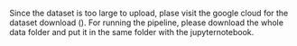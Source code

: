 Since the dataset is too large to upload, plase visit the google cloud for the dataset download ().
For running the pipeline, please download the whole data folder and put it in the same folder with the jupyternotebook.
